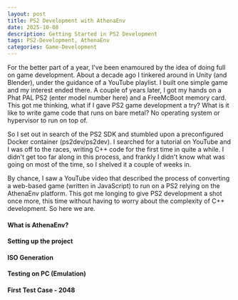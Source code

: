 ```yaml
---
layout: post
title: PS2 Development with AthenaEnv
date: 2025-10-08
description: Getting Started in PS2 Development
tags: PS2-Development, AthenaEnv
categories: Game-Development
---
```


For the better part of a year, I've been enamoured by the idea of doing full on game development. About a decade ago I tinkered around in Unity (and Blender), under the guidance of a YouTube playlist. I built one simple game and my interest ended there. A couple of years later, I got my hands on a Phat PAL PS2 (enter model number here) and a FreeMcBoot memory card. This got me thinking, what if I gave PS2 game development a try? What is it like to write game code that runs on bare metal? No operating system or hypervisor to run on top of.

So I set out in search of the PS2 SDK and stumbled upon a preconfigured Docker container (ps2dev/ps2dev). I searched for a tutorial on YouTube and I was off to the races, writing C++ code for the first time in quite a while. I didn't get too far along in this process, and frankly I didn't know what was going on most of the time, so I shelved it a couple of weeks in.

By chance, I saw a YouTube video that described the process of converting a web-based game (written in JavaScript) to run on a PS2 relying on the AthenaEnv platform. This got me longing to give PS2 development a shot once more, this time without having to worry about the complexity of C++ development. So here we are.

#### What is AthenaEnv?



#### Setting up the project



#### ISO Generation

#### Testing on PC (Emulation)

#### First Test Case - 2048
